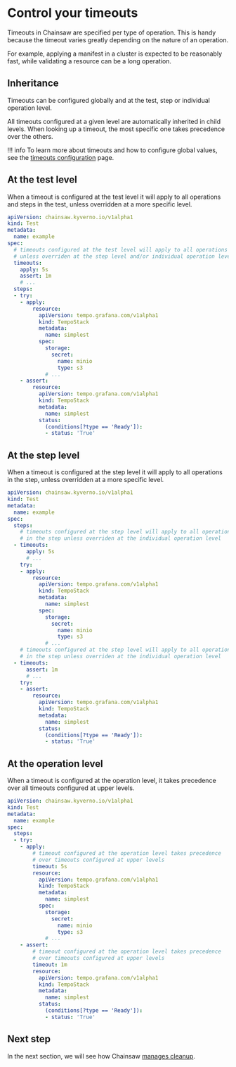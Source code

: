 # Control your timeouts

Timeouts in Chainsaw are specified per type of operation.
This is handy because the timeout varies greatly depending on the nature of an operation.

For example, applying a manifest in a cluster is expected to be reasonably fast, while validating a resource can be a long operation.

## Inheritance

Timeouts can be configured globally and at the test, step or individual operation level.

All timeouts configured at a given level are automatically inherited in child levels. When looking up a timeout, the most specific one takes precedence over the others.

!!! info
    To learn more about timeouts and how to configure global values, see the [timeouts configuration](../configuration/options/timeouts.md) page.

## At the test level

When a timeout is configured at the test level it will apply to all operations and steps in the test, unless overridden at a more specific level.

```yaml
apiVersion: chainsaw.kyverno.io/v1alpha1
kind: Test
metadata:
  name: example
spec:
  # timeouts configured at the test level will apply to all operations and steps
  # unless overriden at the step level and/or individual operation level
  timeouts:
    apply: 5s
    assert: 1m
    # ...
  steps:
  - try:
    - apply:
        resource:
          apiVersion: tempo.grafana.com/v1alpha1
          kind: TempoStack
          metadata:
            name: simplest
          spec:
            storage:
              secret:
                name: minio
                type: s3
            # ...
    - assert:
        resource:
          apiVersion: tempo.grafana.com/v1alpha1
          kind: TempoStack
          metadata:
            name: simplest
          status:
            (conditions[?type == 'Ready']):
            - status: 'True'
```

## At the step level

When a timeout is configured at the step level it will apply to all operations in the step, unless overridden at a more specific level.

```yaml
apiVersion: chainsaw.kyverno.io/v1alpha1
kind: Test
metadata:
  name: example
spec:
  steps:
    # timeouts configured at the step level will apply to all operations
    # in the step unless overriden at the individual operation level
  - timeouts:
      apply: 5s
      # ...
    try:
    - apply:
        resource:
          apiVersion: tempo.grafana.com/v1alpha1
          kind: TempoStack
          metadata:
            name: simplest
          spec:
            storage:
              secret:
                name: minio
                type: s3
            # ...
    # timeouts configured at the step level will apply to all operations
    # in the step unless overriden at the individual operation level
  - timeouts:
      assert: 1m
      # ...
    try:
    - assert:
        resource:
          apiVersion: tempo.grafana.com/v1alpha1
          kind: TempoStack
          metadata:
            name: simplest
          status:
            (conditions[?type == 'Ready']):
            - status: 'True'
```

## At the operation level

When a timeout is configured at the operation level, it takes precedence over all timeouts configured at upper levels.

```yaml
apiVersion: chainsaw.kyverno.io/v1alpha1
kind: Test
metadata:
  name: example
spec:
  steps:
  - try:
    - apply:
        # timeout configured at the operation level takes precedence
        # over timeouts configured at upper levels
        timeout: 5s
        resource:
          apiVersion: tempo.grafana.com/v1alpha1
          kind: TempoStack
          metadata:
            name: simplest
          spec:
            storage:
              secret:
                name: minio
                type: s3
            # ...
    - assert:
        # timeout configured at the operation level takes precedence
        # over timeouts configured at upper levels
        timeout: 1m
        resource:
          apiVersion: tempo.grafana.com/v1alpha1
          kind: TempoStack
          metadata:
            name: simplest
          status:
            (conditions[?type == 'Ready']):
            - status: 'True'
```

## Next step

In the next section, we will see how Chainsaw [manages cleanup](./cleanup.md).
